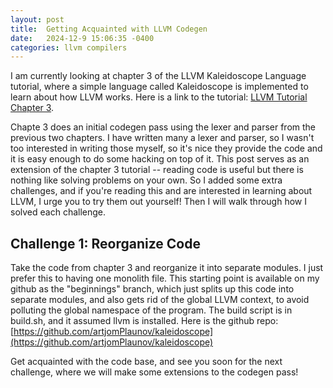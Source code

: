 ```yaml
---
layout: post
title:  Getting Acquainted with LLVM Codegen
date:   2024-12-9 15:06:35 -0400
categories: llvm compilers
---
```


I am currently looking at chapter 3 of the LLVM Kaleidoscope Language tutorial, where a simple language called Kaleidoscope is implemented to learn about how LLVM works. Here is a link to the tutorial: [LLVM Tutorial Chapter 3](https://llvm.org/docs/tutorial/MyFirstLanguageFrontend/LangImpl03.html).

Chapte 3 does an initial codegen pass using the lexer and parser from the previous two chapters. I have written many a lexer and parser, so I wasn't too interested in writing those myself, so it's nice they provide the code and it is easy enough to do some hacking on top of it. This post serves as an extension of the chapter 3 tutorial -- reading code is useful but there is nothing like solving problems on your own. So I added some extra challenges, and if you're reading this and are interested in learning about LLVM, I urge you to try them out yourself! Then I will walk through how I solved each challenge.

## Challenge 1: Reorganize Code 

Take the code from chapter 3 and reorganize it into separate modules. I just prefer this to having one monolith file. This starting point is available on my github as the "beginnings" branch, which just splits up this code into separate modules, and also gets rid of the global LLVM context, to avoid polluting the global namespace of the program. The build script is in build.sh, and it assumed llvm is installed. Here is the github repo: [https://github.com/artjomPlaunov/kaleidoscope](https://github.com/artjomPlaunov/kaleidoscope)

Get acquainted with the code base, and see you soon for the next challenge, where we will make some extensions to the codegen pass!




